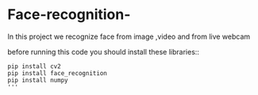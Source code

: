 # Face-recognition-
In this project we recognize face from image ,video and from live webcam 

before running this code you should install these libraries::

```
pip install cv2
pip install face_recognition
pip install numpy
'''
